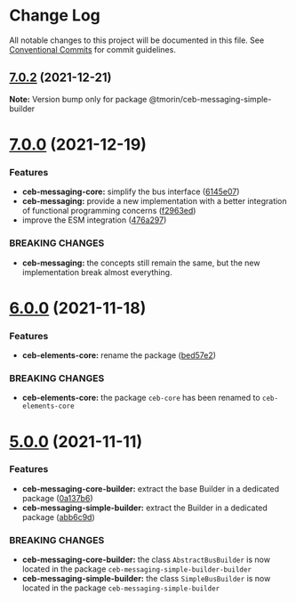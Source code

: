 # Change Log

All notable changes to this project will be documented in this file.
See [Conventional Commits](https://conventionalcommits.org) for commit guidelines.

## [7.0.2](https://github.com/tmorin/ceb/compare/v7.0.1...v7.0.2) (2021-12-21)

**Note:** Version bump only for package @tmorin/ceb-messaging-simple-builder





# [7.0.0](https://github.com/tmorin/ceb/compare/v6.1.0...v7.0.0) (2021-12-19)


### Features

* **ceb-messaging-core:** simplify the bus interface ([6145e07](https://github.com/tmorin/ceb/commit/6145e07fddba77030984ab341944e4cc5e79c5c1))
* **ceb-messaging:** provide a new implementation with a better integration of functional programming concerns ([f2963ed](https://github.com/tmorin/ceb/commit/f2963edc916eda4a0db1d1bd6e6bb534804a5271))
* improve the ESM integration ([476a297](https://github.com/tmorin/ceb/commit/476a297575e2311ba599ca678784f71d34666afd))


### BREAKING CHANGES

* **ceb-messaging:** the concepts still remain the same, but the new implementation break almost everything.





# [6.0.0](https://github.com/tmorin/ceb/compare/v5.0.2...v6.0.0) (2021-11-18)


### Features

* **ceb-elements-core:** rename the package ([bed57e2](https://github.com/tmorin/ceb/commit/bed57e26a2d9904ba98d9d45cfc5bbcef4262eb1))


### BREAKING CHANGES

* **ceb-elements-core:** the package `ceb-core` has been renamed to `ceb-elements-core`





# [5.0.0](https://github.com/tmorin/ceb/compare/v4.0.2...v5.0.0) (2021-11-11)


### Features

* **ceb-messaging-core-builder:** extract the base Builder in a dedicated package ([0a137b6](https://github.com/tmorin/ceb/commit/0a137b67413f2735618e56de274f1641a3108d8d))
* **ceb-messaging-simple-builder:** extract the Builder in a dedicated package ([abb6c9d](https://github.com/tmorin/ceb/commit/abb6c9dc024d0dbc5e2d1140b2c5b0ce0cf46207))


### BREAKING CHANGES

* **ceb-messaging-core-builder:** the class `AbstractBusBuilder` is now located in the package `ceb-messaging-simple-builder-builder`
* **ceb-messaging-simple-builder:** the class `SimpleBusBuilder` is now located in the package `ceb-messaging-simple-builder`

